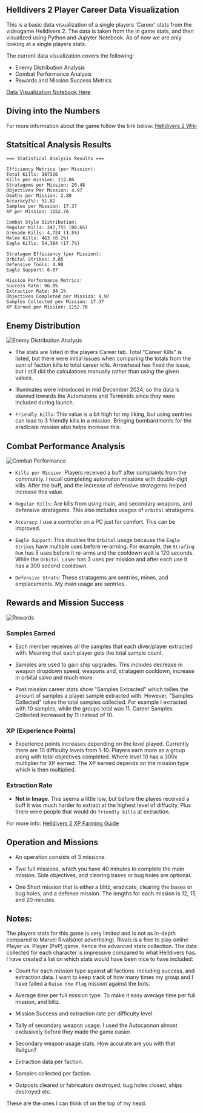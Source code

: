 ## Helldivers 2 Player Career Data Visualization
This is a basic data visualization of a single players 'Career' stats from the videogame Helldivers 2. The data is taken from the in game stats, and then visualized using Python and Jupyter Notebook.
As of now we are only looking at a single players stats.

The current data visualization covers the following:
- Enemy Distribution Analysis
- Combat Performance Analysis
- Rewards and Mission Success Metrics

[Data Visualization Notebook Here](camp_viz.ipynb)

## Diving into the Numbers

For more information about the game follow the link below:
[Helldivers 2 Wiki](https://helldivers.wiki.gg/wiki/Helldivers_2)

## Statsitical Analysis Results 
```
=== Statistical Analysis Results ===

Efficiency Metrics (per Mission):
Total Kills: 307326
Kills per mission: 112.86
Stratagems per Mission: 20.48
Objectives Per Mission: 4.97
Deaths per Mission: 2.80
Accuracy(%): 51.82
Samples per Mission: 17.37
XP per Mission: 1152.76

Combat Style Distribution:
Regular Kills: 247,755 (80.6%)
Grenade Kills: 4,724 (1.5%)
Melee Kills: 463 (0.2%)
Eagle Kills: 54,384 (17.7%)

Stratagem Efficiency (per Mission):
Orbital Strikes: 3.05
Defensive Tools: 4.90
Eagle Support: 6.07

Mission Performance Metrics:
Success Rate: 96.0%
Extraction Rate: 84.1%
Objectives Completed per Mission: 4.97
Samples Collected per Mission: 17.37
XP Earned per Mission: 1152.76
```

## Enemy Distribution

![Enemy Distribution Analysis](./assets/enemy_dist_analysis.png)

- The stats are listed in the players Career tab. Total "Career Kills" is listed, but there were initial issues when comparing the totals from the sum of faction kills to total career kills. Arrowhead has fixed the issue, but I still did the calculations manually rather than using the given values. 

- Illuminates were introduced in mid December 2024, so the data is skewed towards the Automatons and Terminids since they were included during launch.

- `Friendly Kills`: This value is a bit high for my liking, but using sentries can lead to 3 friendly kills in a mission. Bringing bombardments for the eradicate mission also helps increase this.

## Combat Performance Analysis

![Combat Performance](./assets/cpa.png)

- `Kills per Mission`: Players received a buff after complaints from the community. I recall completing automaton missions with double-digit kills. After the buff, and the increase of defensive stratagems helped increase this value. 

- `Regular Kills`: Are kills from using main, and secondary weapons, and defensive stratagems. This also includes usages of `orbital` stratagems. 

- `Accuracy`: I use a controller on a PC just for comfort. This can  be improved.

- `Eagle Support`: This doubles the `Orbital` usage because the `Eagle Strikes` have multiple uses before re-arming. For example, the `Strafing Run` has 5 uses before it re-arms and the cooldown wait is 120 seconds. While the `Orbital Laser` has 3 uses per mission and after each use it has a 300 second cooldown. 

- `Defensive Strats`: These stratagems are sentries, mines, and emplacements. My main usage are sentries. 

## Rewards and Mission Success
![Rewards](./assets/rms.png)

### Samples Earned
- Each member receives all the samples that each diver/player extracted with. Meaning that each player gets the total sample count. 

- Samples are used to gain ship upgrades. This includes decrease in weapon dropdown speed, weapons and, stratagem cooldown, increase in orbital salvo and much more.

- Post mission career stats show "Samples Extracted" which tallies the amount of samples a player sample extracted with. However, "Samples Collected" takes the total samples collected. For example I extracted with 10 samples, while the groups total was 11. Career Samples Collected increased by 11 instead of 10.

### XP (Experience Points)
- Experience points increases depending on the level played. Currently there are 10 difficulty levels from 1-10. Players earn more as a group along with total objectives completed. Where level 10 has a 300x multiplier for XP earned. The XP earned depends on the mission type which is then multiplied.

### Extraction Rate
- **Not in Image**. This seems a little low, but before the playes received a buff it was much harder to extract at the highest level of diffuclty. Plus there were people that would do `friendly kills` at extraction.

For more info:
[Helldivers 2 XP Farming Guide](https://game8.co/games/Helldivers-2/archives/446460#hl_2)

## Operation and Missions

- An operation consists of 3 missions. 

- Two full missions, which you have 40 minutes to complete the main mission. Side objectives, and clearing bases or bug holes are optional.

- One Short mission that is either a blitz, eradicate, clearing the bases or bug holes, and a defense mission. The lengths for each mission is 12, 15, and 20 minutes.


## Notes:
The players stats for this game is very limited and is not as in-depth compared to Marvel Rivals(not advertising). Rivals is a free to play online Player vs. Player (PvP) game, hence the advanced stats collection. The data collected for each character is impressive compared to what Helldivers has. I have created a list on which stats would have been nice to have included:

- Count for each mission type against all factions. Including success, and extraction data. I want to keep track of how many times my group and I have failed a `Raise the Flag` mission against the bots.

- Average time per full mission type. To make it easy average time per full mission, and blitz.

- Mission Success and extraction rate per difficulty level.

- Tally of secondary weapon usage. I used the Autocannon almost 
exclusively before they made the game easier.

- Secondary weapon usage stats. How accurate are you with that Railgun?

- Extraction data per faction.

- Samples collected per faction. 

- Outposts cleared or fabricators destroyed, bug holes closed, ships destroyed etc.

These are the ones I can think of on the top  of my head.
